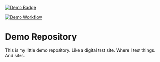 [![Demo Badge](https://img.shields.io/badge/Repository-Demo-dodgerblue)](https://github.com/ReysWorld/demo-repo/)

[![Demo Workflow](https://github.com/ReysWorld/demo-repo/actions/workflows/demo-workflow.yml/badge.svg?branch=master)](https://github.com/ReysWorld/demo-repo/actions/workflows/demo-workflow.yml)

# Demo Repository

This is my little demo repository. Like a digital test site. Where I test things. And sites.
